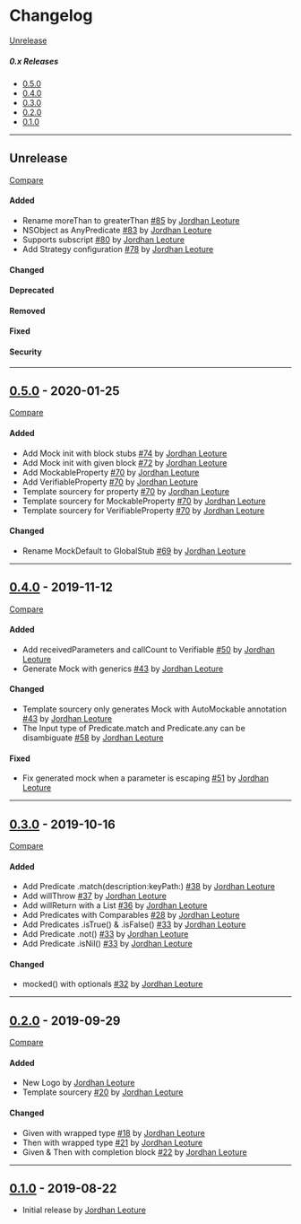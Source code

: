 # Changelog

[Unrelease](#Unrelease)

##### 0.x Releases
- [0.5.0](#0.5.0)
- [0.4.0](#0.4.0)
- [0.3.0](#0.3.0)
- [0.2.0](#0.2.0)
- [0.1.0](#0.1.0)

---
## Unrelease
[Compare](https://github.com/leoture/MockSwift/compare/v0.5.0...HEAD)
#### Added
- Rename moreThan to greaterThan [#85](https://github.com/leoture/MockSwift/pull/85) by [Jordhan Leoture](https://github.com/leoture)
- NSObject as AnyPredicate [#83](https://github.com/leoture/MockSwift/pull/83) by [Jordhan Leoture](https://github.com/leoture)
- Supports subscript [#80](https://github.com/leoture/MockSwift/pull/80) by [Jordhan Leoture](https://github.com/leoture)
- Add Strategy configuration [#78](https://github.com/leoture/MockSwift/pull/78) by [Jordhan Leoture](https://github.com/leoture)

#### Changed

#### Deprecated

#### Removed

#### Fixed

#### Security

---
## [0.5.0](https://github.com/leoture/MockSwift/releases/tag/v0.5.0) - 2020-01-25
[Compare](https://github.com/leoture/MockSwift/compare/v0.4.0...v0.5.0)
#### Added
- Add Mock init with block stubs [#74](https://github.com/leoture/MockSwift/pull/74) by [Jordhan Leoture](https://github.com/leoture)
- Add Mock init with given block [#72](https://github.com/leoture/MockSwift/pull/72) by [Jordhan Leoture](https://github.com/leoture)
- Add MockableProperty [#70](https://github.com/leoture/MockSwift/pull/70) by [Jordhan Leoture](https://github.com/leoture)
- Add VerifiableProperty [#70](https://github.com/leoture/MockSwift/pull/70) by [Jordhan Leoture](https://github.com/leoture)
- Template sourcery for property [#70](https://github.com/leoture/MockSwift/pull/70) by [Jordhan Leoture](https://github.com/leoture)
- Template sourcery for MockableProperty [#70](https://github.com/leoture/MockSwift/pull/70) by [Jordhan Leoture](https://github.com/leoture)
- Template sourcery for VerifiableProperty [#70](https://github.com/leoture/MockSwift/pull/70) by [Jordhan Leoture](https://github.com/leoture)

#### Changed
- Rename MockDefault to GlobalStub [#69](https://github.com/leoture/MockSwift/pull/69) by [Jordhan Leoture](https://github.com/leoture)

---
## [0.4.0](https://github.com/leoture/MockSwift/releases/tag/v0.4.0) - 2019-11-12
[Compare](https://github.com/leoture/MockSwift/compare/v0.3.0...v0.4.0)
#### Added
- Add receivedParameters and callCount to Verifiable [#50](https://github.com/leoture/MockSwift/pull/50) by [Jordhan Leoture](https://github.com/leoture)
- Generate Mock with generics [#43](https://github.com/leoture/MockSwift/pull/43) by [Jordhan Leoture](https://github.com/leoture)

#### Changed
- Template sourcery only generates Mock with AutoMockable annotation [#43](https://github.com/leoture/MockSwift/pull/43) by [Jordhan Leoture](https://github.com/leoture)
- The Input type of Predicate.match and Predicate.any can be disambiguate [#58](https://github.com/leoture/MockSwift/pull/58) by [Jordhan Leoture](https://github.com/leoture)

#### Fixed
- Fix generated mock when a parameter is escaping [#51](https://github.com/leoture/MockSwift/pull/51) by [Jordhan Leoture](https://github.com/leoture)

---
## [0.3.0](https://github.com/leoture/MockSwift/releases/tag/v0.3.0) - 2019-10-16
[Compare](https://github.com/leoture/MockSwift/compare/v0.2.0...v0.3.0)
#### Added
- Add Predicate .match(description:keyPath:) [#38](https://github.com/leoture/MockSwift/pull/38) by [Jordhan Leoture](https://github.com/leoture)
- Add willThrow [#37](https://github.com/leoture/MockSwift/pull/37) by [Jordhan Leoture](https://github.com/leoture)
- Add willReturn with a List [#36](https://github.com/leoture/MockSwift/pull/36) by [Jordhan Leoture](https://github.com/leoture)
- Add Predicates with Comparables [#28](https://github.com/leoture/MockSwift/pull/28) by [Jordhan Leoture](https://github.com/leoture)
- Add Predicates .isTrue() & .isFalse() [#33](https://github.com/leoture/MockSwift/pull/33) by [Jordhan Leoture](https://github.com/leoture)
- Add Predicate .not() [#33](https://github.com/leoture/MockSwift/pull/33) by [Jordhan Leoture](https://github.com/leoture)
- Add Predicate .isNil() [#33](https://github.com/leoture/MockSwift/pull/33) by [Jordhan Leoture](https://github.com/leoture)

#### Changed
- mocked() with optionals [#32](https://github.com/leoture/MockSwift/pull/32) by [Jordhan Leoture](https://github.com/leoture)

---
## [0.2.0](https://github.com/leoture/MockSwift/releases/tag/v0.2.0) - 2019-09-29
[Compare](https://github.com/leoture/MockSwift/compare/v0.1.0...v0.2.0)
#### Added
- New Logo by [Jordhan Leoture](https://github.com/leoture)
- Template sourcery [#20](https://github.com/leoture/MockSwift/pull/20) by [Jordhan Leoture](https://github.com/leoture)

#### Changed
- Given with wrapped type [#18](https://github.com/leoture/MockSwift/pull/18) by [Jordhan Leoture](https://github.com/leoture)
- Then with wrapped type [#21](https://github.com/leoture/MockSwift/pull/21) by [Jordhan Leoture](https://github.com/leoture)
- Given & Then with completion block [#22](https://github.com/leoture/MockSwift/pull/22) by [Jordhan Leoture](https://github.com/leoture)

---
## [0.1.0](https://github.com/leoture/MockSwift/releases/tag/v0.1.0) - 2019-08-22
- Initial release by [Jordhan Leoture](https://github.com/leoture)
